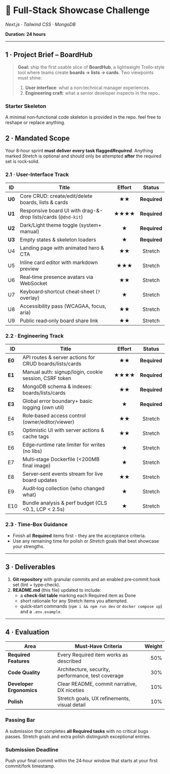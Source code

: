 # 🚀 Full‑Stack Showcase Challenge

*Next.js · Tailwind CSS · MongoDB*

**Duration: 24 hours**

---

## 1 · Project Brief – **BoardHub**

> **Goal:** ship the first usable slice of **BoardHub**, a lightweight Trello‑style tool where teams create **boards →
lists → cards**.
> Two viewpoints must shine:
>
> 1. **User interface**: what a non‑technical manager experiences.
> 2. **Engineering craft**: what a senior developer inspects in the repo..

### Starter Skeleton
A minimal non‑functional code skeleton is provided in the repo. feel free to reshape or replace anything.

## 2 · Mandated Scope

Your 8‑hour sprint **must deliver every task flagged*Required***.
Anything marked *Stretch* is optional and should only be attempted **after** the required set is rock‑solid.

### 2.1 · User‑Interface Track

| ID     | Title                                                         | Effort |    Status    |
|--------|---------------------------------------------------------------|:------:|:------------:|
| **U0** | Core CRUD: create/edit/delete boards, lists & cards           |   ★★   | **Required** |
| **U1** | Responsive board UI with drag-&-drop lists/cards (`@dnd-kit`) |  ★★★★  | **Required** |
| **U2** | Dark/Light theme toggle (system+ manual)                      |   ★    | **Required** |
| **U3** | Empty states & skeleton loaders                               |   ★    | **Required** |
| U4     | Landing page with animated hero & CTA                         |   ★★   |   Stretch    |
| U5     | Inline card editor with markdown preview                      |  ★★★   |   Stretch    |
| U6     | Real‑time presence avatars via WebSocket                      |   ★★   |   Stretch    |
| U7     | Keyboard‑shortcut cheat‑sheet (`?` overlay)                   |   ★    |   Stretch    |
| U8     | Accessibility pass (WCAGAA, focus, aria)                      |   ★★   |   Stretch    |
| U9     | Public read‑only board share link                             |   ★★   |   Stretch    |

### 2.2 · Engineering Track

| ID     | Title                                                   | Effort |    Status    |
|--------|---------------------------------------------------------|:------:|:------------:|
| **E0** | API routes & server actions for CRUD boards/lists/cards |   ★★   | **Required** |
| **E1** | Manual auth: signup/login, cookie session, CSRF token   |  ★★★★  | **Required** |
| **E2** | MongoDB schema & indexes: boards/lists/cards            |   ★★   | **Required** |
| **E3** | Global error boundary+ basic logging (own util)         |   ★    | **Required** |
| E4     | Role‑based access control (owner/editor/viewer)         |   ★★   |   Stretch    |
| E5     | Optimistic UI with server actions & cache tags          |   ★★   |   Stretch    |
| E6     | Edge‑runtime rate limiter for writes (no libs)          |   ★    |   Stretch    |
| E7     | Multi‑stage Dockerfile (<200MB final image)             |   ★    |   Stretch    |
| E8     | Server‑sent events stream for live board updates        |   ★★   |   Stretch    |
| E9     | Audit‑log collection (who changed what)                 |   ★    |   Stretch    |
| E10    | Bundle analysis & perf budget (CLS  <0.1, LCP < 2.5s)   |   ★    |   Stretch    |

### 2.3 · Time‑Box Guidance

* Finish all **Required** items first - they are the acceptance criteria.
* Use any remaining time for polish or *Stretch* goals that best showcase your strengths.

---

## 3 · Deliverables

1. **Git repository** with granular commits and an enabled pre‑commit hook set (lint + type‑check).
2. **README.md** (this file) updated to include:
    * a **check‑list table** marking each Required item as Done
    * short rationale for any Stretch items you attempted.
    * quick‑start commands (`npm i && npm run dev` or `docker compose up`) and a `.env.example`.

---

## 4 · Evaluation

| Area                     | Must‑Have Criteria                                 | Weight |
|--------------------------|----------------------------------------------------|-------:|
| **Required Features**    | Every Required item works as described             |    50% |
| **Code Quality**         | Architecture, security, performance, test coverage |    30% |
| **Developer Ergonomics** | Clear README, commit narrative, DX niceties        |    10% |
| **Polish**               | Stretch goals, UX refinements, visual detail       |    10% |

### Passing Bar

A submission that completes **all Required tasks** with no critical bugs passes. Stretch goals and extra polish
distinguish exceptional entries.

### Submission Deadline

Push your final commit within the 24‑hour window that starts at your first commit/fork timestamp.
